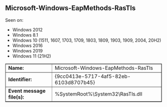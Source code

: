 ## Microsoft-Windows-EapMethods-RasTls

Seen on:
* Windows 2012
* Windows 8.1
* Windows 10 (1511, 1607, 1703, 1709, 1803, 1809, 1903, 1909, 2004, 20H2)
* Windows 2016
* Windows 2019
* Windows 11 (21H2)

<table border="1" class="docutils">
  <tbody>
    <tr>
      <td><b>Name:</b></td>
      <td>Microsoft-Windows-EapMethods-RasTls</td>
    </tr>
    <tr>
      <td><b>Identifier:</b></td>
      <td>{9cc0413e-5717-4af5-82eb-6103d8707b45}</td>
    </tr>
    <tr>
      <td><b>Event message file(s):</b></td>
      <td>%SystemRoot%\System32\RasTls.dll</td>
    </tr>
  </tbody>
</table>

&nbsp;

